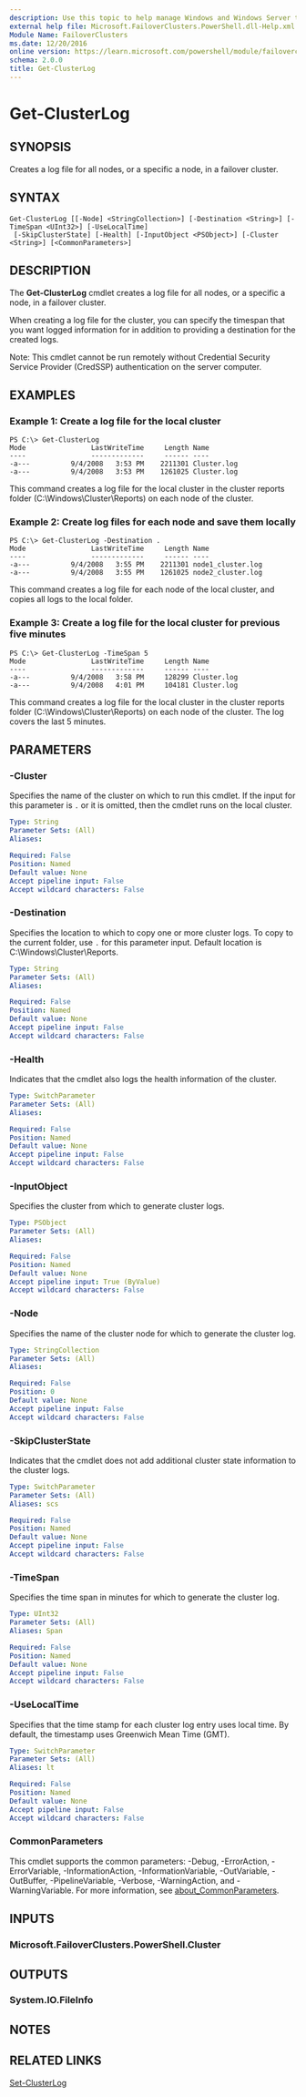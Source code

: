```yaml
---
description: Use this topic to help manage Windows and Windows Server technologies with Windows PowerShell.
external help file: Microsoft.FailoverClusters.PowerShell.dll-Help.xml
Module Name: FailoverClusters
ms.date: 12/20/2016
online version: https://learn.microsoft.com/powershell/module/failoverclusters/get-clusterlog?view=windowsserver2019-ps&wt.mc_id=ps-gethelp
schema: 2.0.0
title: Get-ClusterLog
---
```


# Get-ClusterLog

## SYNOPSIS
Creates a log file for all nodes, or a specific a node, in a failover cluster.

## SYNTAX

```
Get-ClusterLog [[-Node] <StringCollection>] [-Destination <String>] [-TimeSpan <UInt32>] [-UseLocalTime]
 [-SkipClusterState] [-Health] [-InputObject <PSObject>] [-Cluster <String>] [<CommonParameters>]
```

## DESCRIPTION
The **Get-ClusterLog** cmdlet creates a log file for all nodes, or a specific a node, in a failover cluster.

When creating a log file for the cluster, you can specify the timespan that you want logged information for in addition to providing a destination for the created logs.

Note: This cmdlet cannot be run remotely without Credential Security Service Provider (CredSSP) authentication on the server computer.

## EXAMPLES

### Example 1: Create a log file for the local cluster
```
PS C:\> Get-ClusterLog
Mode                LastWriteTime     Length Name 
----                -------------     ------ ---- 
-a---          9/4/2008   3:53 PM    2211301 Cluster.log 
-a---          9/4/2008   3:53 PM    1261025 Cluster.log
```

This command creates a log file for the local cluster in the cluster reports folder (C:\Windows\Cluster\Reports) on each node of the cluster.

### Example 2: Create log files for each node and save them locally
```
PS C:\> Get-ClusterLog -Destination .
Mode                LastWriteTime     Length Name 
----                -------------     ------ ---- 
-a---          9/4/2008   3:55 PM    2211301 node1_cluster.log 
-a---          9/4/2008   3:55 PM    1261025 node2_cluster.log
```

This command creates a log file for each node of the local cluster, and copies all logs to the local folder.

### Example 3: Create a log file for the local cluster for previous five minutes
```
PS C:\> Get-ClusterLog -TimeSpan 5
Mode                LastWriteTime     Length Name 
----                -------------     ------ ---- 
-a---          9/4/2008   3:58 PM     128299 Cluster.log 
-a---          9/4/2008   4:01 PM     104181 Cluster.log
```

This command creates a log file for the local cluster in the cluster reports folder (C:\Windows\Cluster\Reports) on each node of the cluster.
The log covers the last 5 minutes.

## PARAMETERS

### -Cluster
Specifies the name of the cluster on which to run this cmdlet.
If the input for this parameter is `.` or it is omitted, then the cmdlet runs on the local cluster.

```yaml
Type: String
Parameter Sets: (All)
Aliases: 

Required: False
Position: Named
Default value: None
Accept pipeline input: False
Accept wildcard characters: False
```

### -Destination
Specifies the location to which to copy one or more cluster logs.
To copy to the current folder, use `.` for this parameter input.
Default location is C:\Windows\Cluster\Reports.

```yaml
Type: String
Parameter Sets: (All)
Aliases: 

Required: False
Position: Named
Default value: None
Accept pipeline input: False
Accept wildcard characters: False
```

### -Health
Indicates that the cmdlet also logs the health information of the cluster.

```yaml
Type: SwitchParameter
Parameter Sets: (All)
Aliases: 

Required: False
Position: Named
Default value: None
Accept pipeline input: False
Accept wildcard characters: False
```

### -InputObject
Specifies the cluster from which to generate cluster logs.

```yaml
Type: PSObject
Parameter Sets: (All)
Aliases: 

Required: False
Position: Named
Default value: None
Accept pipeline input: True (ByValue)
Accept wildcard characters: False
```

### -Node
Specifies the name of the cluster node for which to generate the cluster log.

```yaml
Type: StringCollection
Parameter Sets: (All)
Aliases: 

Required: False
Position: 0
Default value: None
Accept pipeline input: False
Accept wildcard characters: False
```

### -SkipClusterState
Indicates that the cmdlet does not add additional cluster state information to the cluster logs.

```yaml
Type: SwitchParameter
Parameter Sets: (All)
Aliases: scs

Required: False
Position: Named
Default value: None
Accept pipeline input: False
Accept wildcard characters: False
```

### -TimeSpan
Specifies the time span in minutes for which to generate the cluster log.

```yaml
Type: UInt32
Parameter Sets: (All)
Aliases: Span

Required: False
Position: Named
Default value: None
Accept pipeline input: False
Accept wildcard characters: False
```

### -UseLocalTime
Specifies that the time stamp for each cluster log entry uses local time.
By default, the timestamp uses Greenwich Mean Time (GMT).

```yaml
Type: SwitchParameter
Parameter Sets: (All)
Aliases: lt

Required: False
Position: Named
Default value: None
Accept pipeline input: False
Accept wildcard characters: False
```

### CommonParameters
This cmdlet supports the common parameters: -Debug, -ErrorAction, -ErrorVariable, -InformationAction, -InformationVariable, -OutVariable, -OutBuffer, -PipelineVariable, -Verbose, -WarningAction, and -WarningVariable. For more information, see [about_CommonParameters](https://go.microsoft.com/fwlink/?LinkID=113216).

## INPUTS

### Microsoft.FailoverClusters.PowerShell.Cluster

## OUTPUTS

### System.IO.FileInfo

## NOTES

## RELATED LINKS

[Set-ClusterLog](./Set-ClusterLog.md)

